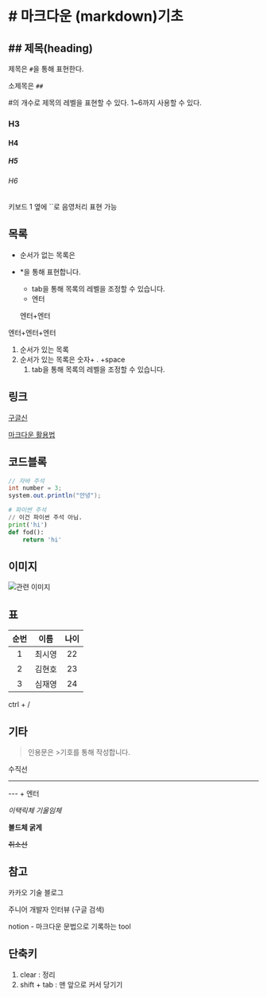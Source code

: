 

# # 마크다운 (markdown)기초

## ## 제목(heading)

제목은 `#`을 통해 표현한다.

소제목은 `##`

#의 개수로 제목의 레벨을 표현할 수 있다. 1~6까지 사용할 수 있다.

### H3

#### H4

##### H5

###### H6

키보드 1 옆에 ``로 음영처리 표현 가능



## 목록

* 순서가 없는 목록은

* *을 통해 표현합니다.

  * tab을 통해 목록의 레벨을 조정할 수 있습니다.
  * 엔터

  엔터+엔터

엔터+엔터+엔터



1. 순서가 있는 목록
2. 순서가 있는 목록은 숫자+ . +space
   1. tab을 통해 목록의 레벨을 조정할 수 있습니다.



## 링크

[구글신](https://google.com)

[마크다운 활용법](https://guides.github.com/features/mastering-markdown/)

[]()

## 코드블록

```java
// 자바 주석
int number = 3;
system.out.println("안녕");
```



```python
# 파이썬 주석
// 이건 파이썬 주석 아님.
print('hi')
def fod():
	return 'hi'
```



## 이미지



![관련 이미지](image/5a51b0355f170db8148af68f266efb74.jpg)





## 표



| 순번 |  이름  | 나이 |
| :--: | :----: | :--: |
|  1   | 최시영 |  22  |
|  2   | 김현호 |  23  |
|  3   | 심재영 |  24  |

ctrl + /



## 기타

> 인용문은 >기호를 통해 작성합니다.



수직선

---

---  +  엔터



*이택릭체 기울임체*

**볼드체 굵게**

~~취소선~~



## 참고

카카오 기술 블로그

주니어 개발자 인터뷰 (구글 검색)

notion - 마크다운 문법으로 기록하는 tool





## 단축키

1. clear : 정리
2.  shift + tab  :  맨 앞으로 커서 당기기  



